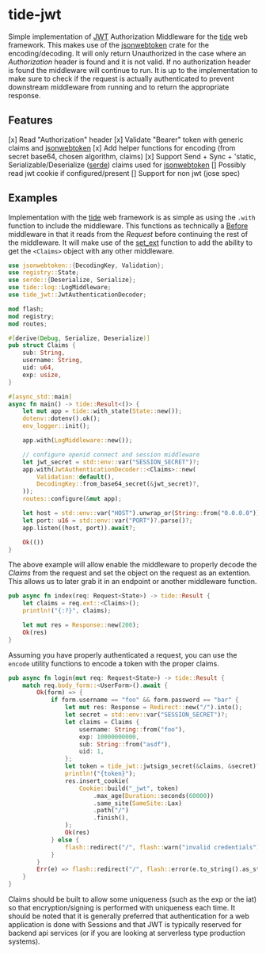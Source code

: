 # tide-jwt

Simple implementation of [JWT](https://docs.rs/jsonwebtoken) Authorization Middleware for the [tide](https://github.com/http-rs/tide) web framework. This makes use of the [jsonwebtoken](https://docs.rs/jsonwebtoken) crate for the encoding/decoding. It will only return Unauthorized in the case where an *Authorization* header is found and it is not valid. If no authorization header is found the middleware will continue to run. It is up to the implementation to make sure to check if the request is actually authenticated to prevent downstream middleware from running and to return the appropriate response.

## Features

[x] Read "Authorization" header
[x] Validate "Bearer" token with generic claims and [jsonwebtoken](https://docs.rs/jsonwebtoken)
[x] Add helper functions for encoding (from secret base64, chosen algorithm, claims)
[x] Support Send + Sync + 'static, Serializable/Deserialize ([serde](https://docs.rs/serde)) claims used for [jsonwebtoken](https://docs.rs/jsonwebtoken)
[] Possibly read jwt cookie if configured/present
[] Support for non jwt (jose spec)

## Examples

Implementation with the [tide](https://docs.rs/tide) web framework is as simple as using the `.with` function to include the middleware. This functions as technically a [Before](https://docs.rs/tide/latest/tide/utils/struct.Before.html) middleware in that it reads from the *Request* before continuing the rest of the middleware. It will make use of the [set_ext](https://docs.rs/tide/latest/tide/struct.Request.html#method.set_ext) function to add the ability to get the `<Claims>` object with any other middleware.

```rust
use jsonwebtoken::{DecodingKey, Validation};
use registry::State;
use serde::{Deserialize, Serialize};
use tide::log::LogMiddleware;
use tide_jwt::JwtAuthenticationDecoder;

mod flash;
mod registry;
mod routes;

#[derive(Debug, Serialize, Deserialize)]
pub struct Claims {
    sub: String,
    username: String,
    uid: u64,
    exp: usize,
}

#[async_std::main]
async fn main() -> tide::Result<()> {
    let mut app = tide::with_state(State::new());
    dotenv::dotenv().ok();
    env_logger::init();

    app.with(LogMiddleware::new());

    // configure openid connect and session middleware
    let jwt_secret = std::env::var("SESSION_SECRET")?;
    app.with(JwtAuthenticationDecoder::<Claims>::new(
        Validation::default(),
        DecodingKey::from_base64_secret(&jwt_secret)?,
    ));
    routes::configure(&mut app);

    let host = std::env::var("HOST").unwrap_or(String::from("0.0.0.0"));
    let port: u16 = std::env::var("PORT")?.parse()?;
    app.listen((host, port)).await?;

    Ok(())
}
```

The above example will allow enable the middleware to properly decode the *Claims* from the request and set the object on the request as an extention. This allows us to later grab it in an endpoint or another middleware function.

```rust
pub async fn index(req: Request<State>) -> tide::Result {
    let claims = req.ext::<Claims>();
    println!("{:?}", claims);

    let mut res = Response::new(200);
    Ok(res)
}
```

Assuming you have properly authenticated a request, you can use the `encode` utility functions to encode a token with the proper claims.

```rust
pub async fn login(mut req: Request<State>) -> tide::Result {
    match req.body_form::<UserForm>().await {
        Ok(form) => {
            if form.username == "foo" && form.password == "bar" {
                let mut res: Response = Redirect::new("/").into();
                let secret = std::env::var("SESSION_SECRET")?;
                let claims = Claims {
                    username: String::from("foo"),
                    exp: 10000000000,
                    sub: String::from("asdf"),
                    uid: 1,
                };
                let token = tide_jwt::jwtsign_secret(&claims, &secret)?;
                println!("{token}");
                res.insert_cookie(
                    Cookie::build("_jwt", token)
                        .max_age(Duration::seconds(60000))
                        .same_site(SameSite::Lax)
                        .path("/")
                        .finish(),
                );
                Ok(res)
            } else {
                flash::redirect("/", flash::warn("invalid credentials"))
            }
        }
        Err(e) => flash::redirect("/", flash::error(e.to_string().as_str())),
    }
}
```

Claims should be built to allow some uniqueness (such as the exp or the iat) so that encryption/signing is performed with uniqueness each time. It should be noted that it is generally preferred that authentication for a web application is done with Sessions and that JWT is typically reserved for backend api services (or if you are looking at serverless type production systems).

